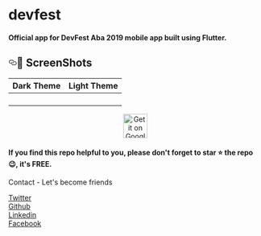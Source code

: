 # devfest

<h4>Official app for DevFest Aba 2019 mobile app built using Flutter.</h4>

<h2><a id="user-content--screenshots" class="anchor" aria-hidden="true" href="#-screenshots"><svg class="octicon octicon-link" viewBox="0 0 16 16" version="1.1" width="16" height="16" aria-hidden="true"><path fill-rule="evenodd" d="M4 9h1v1H4c-1.5 0-3-1.69-3-3.5S2.55 3 4 3h4c1.45 0 3 1.69 3 3.5 0 1.41-.91 2.72-2 3.25V8.59c.58-.45 1-1.27 1-2.09C10 5.22 8.98 4 8 4H4c-.98 0-2 1.22-2 2.5S3 9 4 9zm9-3h-1v1h1c1 0 2 1.22 2 2.5S13.98 12 13 12H9c-.98 0-2-1.22-2-2.5 0-.83.42-1.64 1-2.09V6.25c-1.09.53-2 1.84-2 3.25C6 11.31 7.55 13 9 13h4c1.45 0 3-1.69 3-3.5S14.5 6 13 6z"></path></svg></a><g-emoji class="g-emoji" alias="camera_flash" fallback-src="https://github.githubassets.com/images/icons/emoji/unicode/1f4f8.png">📸</g-emoji> ScreenShots</h2>

  <table>
<thead>
<tr>
<th align="center">Dark Theme</th>
<th align="center">Light Theme</th>
</tr>
</thead>
<tbody>
<tr>
<td align="center"><a target="_blank" rel="noopener noreferrer" href="https://lh3.googleusercontent.com/KY4d1mbPF6NDuQoJ3KPdv1EEcc8FsoEsgYnyUmiX09S-vVo0lAV3Xaoyq1T5WV3Xajg=w720-h310-rw"><img src="https://lh3.googleusercontent.com/KY4d1mbPF6NDuQoJ3KPdv1EEcc8FsoEsgYnyUmiX09S-vVo0lAV3Xaoyq1T5WV3Xajg=w720-h310-rw" alt="" data-canonical-src="https://i.imgur.com/ipUdGyk.png" style="max-width:100%;"></a></td>
<td align="center"><a target="_blank" rel="noopener noreferrer" href="https://lh3.googleusercontent.com/e-0pGGBKEFAOHZDHGEajs6ITEkpaLdrftpzToZ2pwTi-qGwcjY1EhIoFU_yj3MxlVq4=w720-h310-rw"><img src="https://lh3.googleusercontent.com/e-0pGGBKEFAOHZDHGEajs6ITEkpaLdrftpzToZ2pwTi-qGwcjY1EhIoFU_yj3MxlVq4=w720-h310-rw" alt="" data-canonical-src="https://i.imgur.com/u1rCsZ8.png" style="max-width:100%;"></a></td>
</tr>
<tr>
<td align="center"><a target="_blank" rel="noopener noreferrer" href="https://lh3.googleusercontent.com/wt7Rd8nF4Ccm7-TmntYSdV2YaHzYplFkFX9jK5cu2MANNFpWuR5UIc1DD73SL6kW9YM=w720-h310-rw"><img src="https://lh3.googleusercontent.com/wt7Rd8nF4Ccm7-TmntYSdV2YaHzYplFkFX9jK5cu2MANNFpWuR5UIc1DD73SL6kW9YM=w720-h310-rw" alt="" data-canonical-src="https://i.imgur.com/rujH2xz.png" style="max-width:100%;"></a></td>
<td align="center"><a target="_blank" rel="noopener noreferrer" href="https://lh3.googleusercontent.com/dFLrBGZmu4_StiVdJj1Xz156I-a9w6Z2aCKD8jwCXZzfB6SZXXLkJlb8__N5by45d2Jj=w720-h310-rw"><img src="https://lh3.googleusercontent.com/dFLrBGZmu4_StiVdJj1Xz156I-a9w6Z2aCKD8jwCXZzfB6SZXXLkJlb8__N5by45d2Jj=w720-h310-rw" alt="" data-canonical-src="https://i.imgur.com/gOx5T8H.png" style="max-width:100%;"></a></td>
</tr>
<tr>
<td align="center"><a target="_blank" rel="noopener noreferrer" href="https://lh3.googleusercontent.com/XhYtYsQVeRDv5pn4kWzKfpjwcofPpsdRr2ISvxiCw3kQ1WgGZLmQb-c06mCnOJJFyWc=w720-h310-rw"><img src="https://lh3.googleusercontent.com/XhYtYsQVeRDv5pn4kWzKfpjwcofPpsdRr2ISvxiCw3kQ1WgGZLmQb-c06mCnOJJFyWc=w720-h310-rw" alt="" data-canonical-src="https://i.imgur.com/RubqN3Z.png" style="max-width:100%;"></a></td>
<td align="center"><a target="_blank" rel="noopener noreferrer" href="https://lh3.googleusercontent.com/VEVi6-rxfL5PUMzKX6Eg_vgEOMi7kdKvCKXddalvOQ4FVERoE5Czk4clIAAezieKTOKa=w720-h310-rw"><img src="https://lh3.googleusercontent.com/VEVi6-rxfL5PUMzKX6Eg_vgEOMi7kdKvCKXddalvOQ4FVERoE5Czk4clIAAezieKTOKa=w720-h310-rw" alt="" data-canonical-src="https://i.imgur.com/D2Ucb2t.png" style="max-width:100%;"></a></td>
</tr>
  <tr>
<td align="center"><a target="_blank" rel="noopener noreferrer" href="https://lh3.googleusercontent.com/VEVi6-rxfL5PUMzKX6Eg_vgEOMi7kdKvCKXddalvOQ4FVERoE5Czk4clIAAezieKTOKa=w720-h310-rw"><img src="https://lh3.googleusercontent.com/VEVi6-rxfL5PUMzKX6Eg_vgEOMi7kdKvCKXddalvOQ4FVERoE5Czk4clIAAezieKTOKa=w720-h310-rw" alt="" data-canonical-src="https://i.imgur.com/rujH2xz.png" style="max-width:100%;"></a></td>
<td align="center"><a target="_blank" rel="noopener noreferrer" href="https://lh3.googleusercontent.com/j3IAOqVdC6FXC7Ik---KZP_VKqLCj9VPl2Th0cKahLZzF6kpEVV7Wzj1yLbA2_tfwg=w720-h310-rw"><img src="https://lh3.googleusercontent.com/j3IAOqVdC6FXC7Ik---KZP_VKqLCj9VPl2Th0cKahLZzF6kpEVV7Wzj1yLbA2_tfwg=w720-h310-rw" alt="" data-canonical-src="https://i.imgur.com/gOx5T8H.png" style="max-width:100%;"></a></td>
</tr>
</tbody>
</table>

<p align="center">
<a href="https://play.google.com/store/apps/details?id=com.gdgaba.devfest" rel="nofollow"><img alt="Get it on Google Play" src="https://camo.githubusercontent.com/a10b248bacb12577352a771761414b5e79b0f5da/68747470733a2f2f676f6c64746f6e656d7573696367726f75702e636f6d2f696d672f676f6c64746f6e652f6d61696e2d706167652f6e6577732f706c617973746f72652d62616467652e706e67" height="48px" data-canonical-src="https://goldtonemusicgroup.com/img/goldtone/main-page/news/playstore-badge.png" style="max-width:100%;"></a>
</p>

<h4>If you find this repo helpful to you, please don't forget to star ⭐ the repo 😉, it's FREE. </h4>

Contact - Let's become friends

<a href="https://twitter.com/Promise_Amadi1">Twitter</a></br>
<a href="https://github.com/Wizpna">Github</a></br>
<a href="https://www.linkedin.com/in/promise-amadi-101759a1/">Linkedin</a></br>
<a href="https://www.facebook.com/promise.nzubechi.amadi">Facebook</a>
